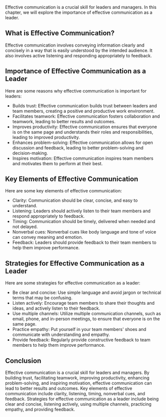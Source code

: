 
Effective communication is a crucial skill for leaders and managers. In this chapter, we will explore the importance of effective communication as a leader.

What is Effective Communication?
--------------------------------

Effective communication involves conveying information clearly and concisely in a way that is easily understood by the intended audience. It also involves active listening and responding appropriately to feedback.

Importance of Effective Communication as a Leader
-------------------------------------------------

Here are some reasons why effective communication is important for leaders:

* Builds trust: Effective communication builds trust between leaders and team members, creating a positive and productive work environment.
* Facilitates teamwork: Effective communication fosters collaboration and teamwork, leading to better results and outcomes.
* Improves productivity: Effective communication ensures that everyone is on the same page and understands their roles and responsibilities, leading to improved productivity.
* Enhances problem-solving: Effective communication allows for open discussion and feedback, leading to better problem-solving and decision-making.
* Inspires motivation: Effective communication inspires team members and motivates them to perform at their best.

Key Elements of Effective Communication
---------------------------------------

Here are some key elements of effective communication:

* Clarity: Communication should be clear, concise, and easy to understand.
* Listening: Leaders should actively listen to their team members and respond appropriately to feedback.
* Timing: Communication should be timely, delivered when needed and not delayed.
* Nonverbal cues: Nonverbal cues like body language and tone of voice can convey meaning and emotion.
* Feedback: Leaders should provide feedback to their team members to help them improve performance.

Strategies for Effective Communication as a Leader
--------------------------------------------------

Here are some strategies for effective communication as a leader:

* Be clear and concise: Use simple language and avoid jargon or technical terms that may be confusing.
* Listen actively: Encourage team members to share their thoughts and ideas, and actively listen to their feedback.
* Use multiple channels: Utilize multiple communication channels, such as email, phone, and in-person meetings, to ensure that everyone is on the same page.
* Practice empathy: Put yourself in your team members' shoes and communicate with understanding and empathy.
* Provide feedback: Regularly provide constructive feedback to team members to help them improve performance.

Conclusion
----------

Effective communication is a crucial skill for leaders and managers. By building trust, facilitating teamwork, improving productivity, enhancing problem-solving, and inspiring motivation, effective communication can lead to better results and outcomes. Key elements of effective communication include clarity, listening, timing, nonverbal cues, and feedback. Strategies for effective communication as a leader include being clear and concise, listening actively, using multiple channels, practicing empathy, and providing feedback.

